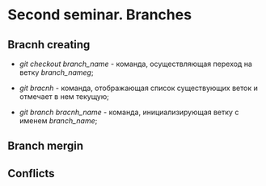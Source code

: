 # Second seminar. Branches

## Bracnh creating

* *git checkout branch_name* - команда, осуществляющая переход на ветку *branch_nameg*;

* *git bracnh* - команда, отображающая список существующих веток и отмечает в нем текущую; 

* *git branch bracnh_name* - команда, инициализирующая ветку с именем *branch_name*;

## Branch mergin

## Conflicts